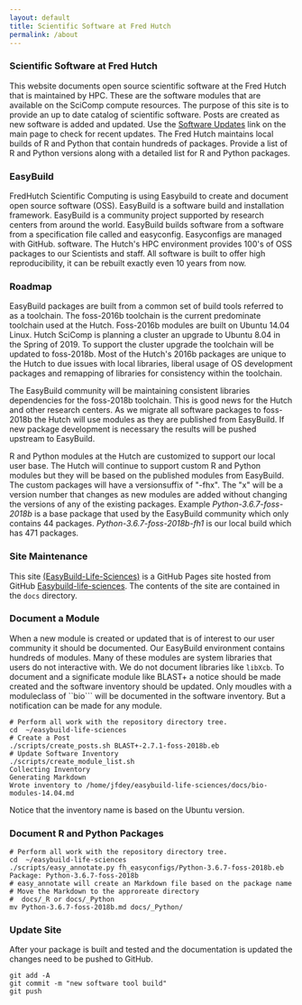 ```yaml
---
layout: default
title: Scientific Software at Fred Hutch
permalink: /about
---
```


### Scientific Software at Fred Hutch

This website documents open source scientific software at the Fred Hutch that is maintained
by HPC.  These are the software modules that are available on the SciComp compute resources. The purpose of this site is to provide an up to date catalog of scientific software. Posts are created as new software is added and updated.  Use the [Software Updates](releases.html) link on the main page to check for recent updates. The Fred Hutch maintains local builds of R and Python that contain hundreds of packages. Provide a list of R and Python versions along with a detailed list for R and Python packages. 

### EasyBuild
FredHutch Scientific Computing is using Easybuild to create and document open source software (OSS). EasyBuild is a software build and installation framework.
EasyBuild is a community project supported by research centers from around the world.
EasyBuild builds software from a software from a specification file called and
easyconfig. Easyconfigs are managed with GitHub.
software. The Hutch's HPC environment provides 100's of OSS
packages to our Scientists and staff. All software is built to offer high reproducibility, it can be rebuilt exactly even 10 years from now.

### Roadmap 
EasyBuild packages are built from a common set of build tools referred to as a toolchain.
The foss-2016b toolchain is the current predominate toolchain used at the Hutch. Foss-2016b modules are built on Ubuntu 14.04 Linux.
Hutch SciComp is planning a cluster an upgrade
to Ubuntu 8.04 in the Spring of 2019. To support the cluster upgrade the toolchain will
be updated to foss-2018b. Most of the Hutch's 2016b packages are unique to the
Hutch to due issues with local libraries, liberal usage of OS development packages and remapping of libraries for consistency within the toolchain.

The EasyBuild community will be maintaining consistent libraries dependencies for the foss-2018b toolchain. This is good news for the Hutch and other research centers. As we migrate all software packages to foss-2018b the Hutch will use modules as they are published from EasyBuild. If new package development is
necessary the results will be pushed upstream to EasyBuild.

R and Python modules at the Hutch are customized to support our local user base.
The Hutch will continue to support custom R and Python modules but they will be based on
the published modules from EasyBuild. The custom packages will have a versionsuffix of "-fhx".
The "x" will be a version number that changes as new modules are added without changing the versions of any of the existing packages. Example *Python-3.6.7-foss-2018b* is a base package that used by the EasyBuild community which only contains 44 packages.  *Python-3.6.7-foss-2018b-fh1* is our local build which has 471 packages.

### Site Maintenance
This site [(EasyBuild-Life-Sciences)](http://fredhutch.github.io/easybuild-life-sciences)
is a GitHub Pages site hosted from GitHub [Easybuild-life-sciences](https://github.com/FredHutch/easybuild-life-sciences). The contents of the site are contained in the ```docs``` directory.

### Document a Module
When a new module is created or updated that is of interest to our user community it should be documented. Our EasyBuild environment contains hundreds of modules.  Many of these modules are system libraries that users do not interactive with.  We do not document libraries like ```libXcb```.
To document and a significate module like BLAST+  a notice should be made created and the software inventory should be updated.  Only moudles with a moduleclass of ``bio``` will be documented in the software inventory. But a notification can be made for any module.
```
# Perform all work with the repository directory tree.
cd  ~/easybuild-life-sciences
# Create a Post
./scripts/create_posts.sh BLAST+-2.7.1-foss-2018b.eb
# Update Software Inventory
./scripts/create_module_list.sh
Collecting Inventory
Generating Markdown
Wrote inventory to /home/jfdey/easybuild-life-sciences/docs/bio-modules-14.04.md
```
Notice that the inventory name is based on the Ubuntu version.

### Document R and Python Packages
```
# Perform all work with the repository directory tree.
cd  ~/easybuild-life-sciences
./scripts/easy_annotate.py fh_easyconfigs/Python-3.6.7-foss-2018b.eb
Package: Python-3.6.7-foss-2018b
# easy_annotate will create an Markdown file based on the package name
# Move the Markdown to the approreate directory
#  docs/_R or docs/_Python
mv Python-3.6.7-foss-2018b.md docs/_Python/
```
### Update Site
After your package is built and tested and the documentation is updated the changes need to be pushed to GitHub.
```
git add -A
git commit -m "new software tool build"
git push
```

